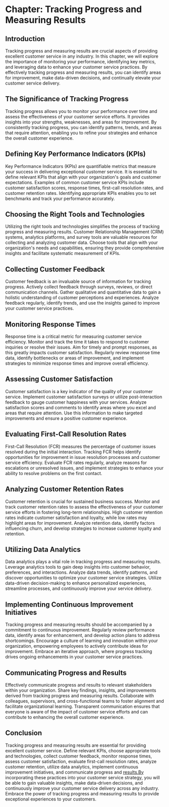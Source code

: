 Chapter: Tracking Progress and Measuring Results
================================================

Introduction
------------

Tracking progress and measuring results are crucial aspects of providing excellent customer service in any industry. In this chapter, we will explore the importance of monitoring your performance, identifying key metrics, and leveraging data to enhance your customer service practices. By effectively tracking progress and measuring results, you can identify areas for improvement, make data-driven decisions, and continually elevate your customer service delivery.

The Significance of Tracking Progress
-------------------------------------

Tracking progress allows you to monitor your performance over time and assess the effectiveness of your customer service efforts. It provides insights into your strengths, weaknesses, and areas for improvement. By consistently tracking progress, you can identify patterns, trends, and areas that require attention, enabling you to refine your strategies and enhance the overall customer experience.

Defining Key Performance Indicators (KPIs)
------------------------------------------

Key Performance Indicators (KPIs) are quantifiable metrics that measure your success in delivering exceptional customer service. It is essential to define relevant KPIs that align with your organization's goals and customer expectations. Examples of common customer service KPIs include customer satisfaction scores, response times, first-call resolution rates, and customer retention rates. Identifying appropriate KPIs enables you to set benchmarks and track your performance accurately.

Choosing the Right Tools and Technologies
-----------------------------------------

Utilizing the right tools and technologies simplifies the process of tracking progress and measuring results. Customer Relationship Management (CRM) systems, analytics platforms, and survey tools are valuable resources for collecting and analyzing customer data. Choose tools that align with your organization's needs and capabilities, ensuring they provide comprehensive insights and facilitate systematic measurement of KPIs.

Collecting Customer Feedback
----------------------------

Customer feedback is an invaluable source of information for tracking progress. Actively collect feedback through surveys, reviews, or direct communication channels. Gather qualitative and quantitative data to gain a holistic understanding of customer perceptions and experiences. Analyze feedback regularly, identify trends, and use the insights gained to improve your customer service practices.

Monitoring Response Times
-------------------------

Response time is a critical metric for measuring customer service efficiency. Monitor and track the time it takes to respond to customer inquiries or resolve their issues. Aim for timely and prompt responses, as this greatly impacts customer satisfaction. Regularly review response time data, identify bottlenecks or areas of improvement, and implement strategies to minimize response times and improve overall efficiency.

Assessing Customer Satisfaction
-------------------------------

Customer satisfaction is a key indicator of the quality of your customer service. Implement customer satisfaction surveys or utilize post-interaction feedback to gauge customer happiness with your services. Analyze satisfaction scores and comments to identify areas where you excel and areas that require attention. Use this information to make targeted improvements and ensure a positive customer experience.

Evaluating First-Call Resolution Rates
--------------------------------------

First-Call Resolution (FCR) measures the percentage of customer issues resolved during the initial interaction. Tracking FCR helps identify opportunities for improvement in issue resolution processes and customer service efficiency. Evaluate FCR rates regularly, analyze reasons for escalations or unresolved issues, and implement strategies to enhance your ability to resolve problems on the first contact.

Analyzing Customer Retention Rates
----------------------------------

Customer retention is crucial for sustained business success. Monitor and track customer retention rates to assess the effectiveness of your customer service efforts in fostering long-term relationships. High customer retention rates indicate customer satisfaction and loyalty, while low rates may highlight areas for improvement. Analyze retention data, identify factors influencing churn, and develop strategies to increase customer loyalty and retention.

Utilizing Data Analytics
------------------------

Data analytics plays a vital role in tracking progress and measuring results. Leverage analytics tools to gain deep insights into customer behavior, preferences, and interactions. Analyze data trends, identify patterns, and discover opportunities to optimize your customer service strategies. Utilize data-driven decision-making to enhance personalized experiences, streamline processes, and continuously improve your service delivery.

Implementing Continuous Improvement Initiatives
-----------------------------------------------

Tracking progress and measuring results should be accompanied by a commitment to continuous improvement. Regularly review performance data, identify areas for enhancement, and develop action plans to address shortcomings. Encourage a culture of learning and innovation within your organization, empowering employees to actively contribute ideas for improvement. Embrace an iterative approach, where progress tracking drives ongoing enhancements in your customer service practices.

Communicating Progress and Results
----------------------------------

Effectively communicate progress and results to relevant stakeholders within your organization. Share key findings, insights, and improvements derived from tracking progress and measuring results. Collaborate with colleagues, supervisors, and cross-functional teams to foster alignment and facilitate organizational learning. Transparent communication ensures that everyone is aware of the impact of customer service efforts and can contribute to enhancing the overall customer experience.

Conclusion
----------

Tracking progress and measuring results are essential for providing excellent customer service. Define relevant KPIs, choose appropriate tools and technologies, collect customer feedback, monitor response times, assess customer satisfaction, evaluate first-call resolution rates, analyze customer retention, utilize data analytics, implement continuous improvement initiatives, and communicate progress and [results.By](http://results.By) incorporating these practices into your customer service strategy, you will be able to gain valuable insights, make data-driven decisions, and continuously improve your customer service delivery across any industry. Embrace the power of tracking progress and measuring results to provide exceptional experiences to your customers.
